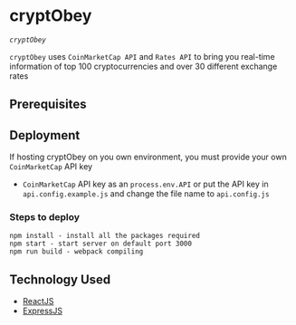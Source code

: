 # cryptObey

*`cryptObey`* 

`cryptObey` uses `CoinMarketCap API` and `Rates API` to bring you real-time information of top 100 cryptocurrencies and over 30 different exchange rates

## Prerequisites


## Deployment

If hosting cryptObey on you own environment, you must provide your own `CoinMarketCap` API key
- `CoinMarketCap` API key as an `process.env.API` or put the API key in `api.config.example.js` and change the file name to `api.config.js`

### Steps to deploy

```
npm install - install all the packages required
npm start - start server on default port 3000
npm run build - webpack compiling
```

## Technology Used

* [ReactJS](https://reactjs.org/)
* [ExpressJS](https://expressjs.com/)
